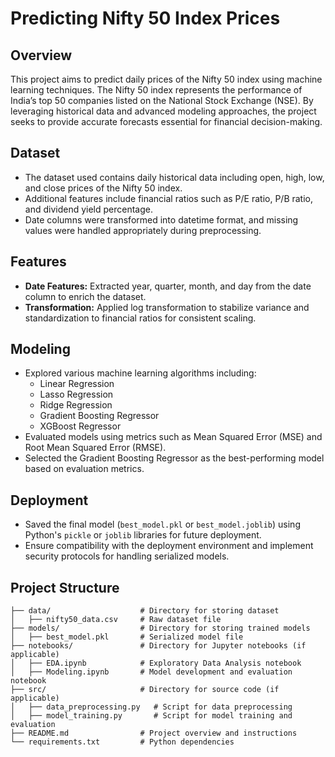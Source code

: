 # Predicting Nifty 50 Index Prices

## Overview
This project aims to predict daily prices of the Nifty 50 index using machine learning techniques. The Nifty 50 index represents the performance of India’s top 50 companies listed on the National Stock Exchange (NSE). By leveraging historical data and advanced modeling approaches, the project seeks to provide accurate forecasts essential for financial decision-making.

## Dataset
- The dataset used contains daily historical data including open, high, low, and close prices of the Nifty 50 index.
- Additional features include financial ratios such as P/E ratio, P/B ratio, and dividend yield percentage.
- Date columns were transformed into datetime format, and missing values were handled appropriately during preprocessing.

## Features
- **Date Features:** Extracted year, quarter, month, and day from the date column to enrich the dataset.
- **Transformation:** Applied log transformation to stabilize variance and standardization to financial ratios for consistent scaling.

## Modeling
- Explored various machine learning algorithms including:
  - Linear Regression
  - Lasso Regression
  - Ridge Regression
  - Gradient Boosting Regressor
  - XGBoost Regressor
- Evaluated models using metrics such as Mean Squared Error (MSE) and Root Mean Squared Error (RMSE).
- Selected the Gradient Boosting Regressor as the best-performing model based on evaluation metrics.

## Deployment
- Saved the final model (`best_model.pkl` or `best_model.joblib`) using Python's `pickle` or `joblib` libraries for future deployment.
- Ensure compatibility with the deployment environment and implement security protocols for handling serialized models.

## Project Structure
```
├── data/                    # Directory for storing dataset
│   ├── nifty50_data.csv     # Raw dataset file
├── models/                  # Directory for storing trained models
│   ├── best_model.pkl       # Serialized model file
├── notebooks/               # Directory for Jupyter notebooks (if applicable)
│   ├── EDA.ipynb            # Exploratory Data Analysis notebook
│   ├── Modeling.ipynb       # Model development and evaluation notebook
├── src/                     # Directory for source code (if applicable)
│   ├── data_preprocessing.py   # Script for data preprocessing
│   ├── model_training.py       # Script for model training and evaluation
├── README.md                # Project overview and instructions
└── requirements.txt         # Python dependencies

```
